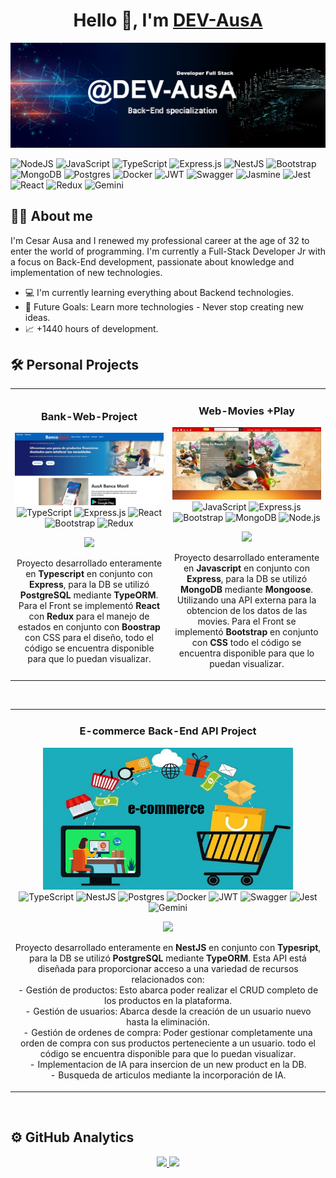 <div align="center">
<h1 align="center">Hello 👋, I'm <a href="https://github.com/DEV-AusA">DEV-AusA</a> </h1>
</div>
<img src="https://raw.githubusercontent.com/DEV-AusA/DEV-AusA/main/assets/ausa-banner.png">

![NodeJS](https://img.shields.io/badge/node.js-6DA55F?style=for-the-badge&logo=node.js&logoColor=white)
![JavaScript](https://img.shields.io/badge/javascript-%23323330.svg?style=for-the-badge&logo=javascript&logoColor=%23F7DF1E)
![TypeScript](https://img.shields.io/badge/typescript-%23007ACC.svg?style=for-the-badge&logo=typescript&logoColor=white)
![Express.js](https://img.shields.io/badge/express.js-%23404d59.svg?style=for-the-badge&logo=express&logoColor=%2361DAFB)
![NestJS](https://img.shields.io/badge/nestjs-%23E0234E.svg?style=for-the-badge&logo=nestjs&logoColor=white)
![Bootstrap](https://img.shields.io/badge/bootstrap-%238511FA.svg?style=for-the-badge&logo=bootstrap&logoColor=white)
![MongoDB](https://img.shields.io/badge/MongoDB-%234ea94b.svg?style=for-the-badge&logo=mongodb&logoColor=white)
![Postgres](https://img.shields.io/badge/postgres-%23316192.svg?style=for-the-badge&logo=postgresql&logoColor=white)
![Docker](https://img.shields.io/badge/docker-%230db7ed.svg?style=for-the-badge&logo=docker&logoColor=white)
![JWT](https://img.shields.io/badge/JWT-black?style=for-the-badge&logo=JSON%20web%20tokens)
![Swagger](https://img.shields.io/badge/-Swagger-%23Clojure?style=for-the-badge&logo=swagger&logoColor=white)
![Jasmine](https://img.shields.io/badge/-Jasmine-%238A4182?style=for-the-badge&logo=Jasmine&logoColor=white)
![Jest](https://img.shields.io/badge/-jest-%23C21325?style=for-the-badge&logo=jest&logoColor=white)
![React](https://img.shields.io/badge/react-%2320232a.svg?style=for-the-badge&logo=react&logoColor=%2361DAFB)
![Redux](https://img.shields.io/badge/redux-%23593d88.svg?style=for-the-badge&logo=redux&logoColor=white)
![Gemini](https://img.shields.io/badge/Gemini-8E75B2?style=for-the-badge&logo=googlebard&logoColor=fff)



## 🙋‍♂️ About me

I'm Cesar Ausa and I renewed my professional career at the age of 32 to enter the world of programming. I'm currently a Full-Stack Developer Jr with a focus on Back-End development, passionate about knowledge and implementation of new technologies.

- 💻 I'm currently learning everything about Backend technologies.<br>
- 🔆 Future Goals: Learn more technologies - Never stop creating new ideas.<br>
- 📈 +1440 hours of development.<br>

## 🛠️ Personal Projects
<table>
<td width="50%">
<h3 align="center">Bank-Web-Project</h3>
<div align="center">
<a href="https://github.com/DEV-AusA/Bank-Web-Project" target="_blank"><img src="https://raw.githubusercontent.com/DEV-AusA/DEV-AusA/main/assets/ausaBank.png" width="400" alt="Bank-Web-Project"></a>

<img src="https://img.shields.io/badge/typescript-%23007ACC.svg?style=for-the-badge&logo=typescript&logoColor=white" alt="TypeScript">
<img src="https://img.shields.io/badge/express.js-%23404d59.svg?style=for-the-badge&logo=express&logoColor=%2361DAFB" alt="Express.js">
<img src="https://img.shields.io/badge/react-%2320232a.svg?style=for-the-badge&logo=react&logoColor=%2361DAFB" alt="React">
<img src="https://img.shields.io/badge/bootstrap-%238511FA.svg?style=for-the-badge&logo=bootstrap&logoColor=white" alt="Bootstrap">
<img src="https://img.shields.io/badge/redux-%23593d88.svg?style=for-the-badge&logo=redux&logoColor=white" alt="Redux">
<p>
<a href="https://github.com/DEV-AusA/Bank-Web-Project" target="_blank">
<img src="https://img.shields.io/badge/CÓDIGO-0077b6?style=for-the-badge&logo=github&logoColor=black">
</a>
</p>

<p>Proyecto desarrollado enteramente en <strong>Typescript</strong> en conjunto con <strong>Express</strong>, para la DB se utilizó <strong>PostgreSQL</strong> mediante <strong>TypeORM</strong>. Para el Front se implementó <strong>React</strong> con <strong>Redux</strong> para el manejo de estados en conjunto con <strong>Boostrap</strong> con CSS para el diseño, todo el código se encuentra disponible para que lo puedan visualizar.
 </p>

</div>
</td>

<td width="100%">
<h3 align="center">Web-Movies +Play</h3>
<div align="center">                                       
<a href="https://github.com/DEV-AusA/Pagina-Peliculas-mas-Play" target="_blank"><img src="https://raw.githubusercontent.com/DEV-AusA/DEV-AusA/main/assets/movies%2BPlay.png" width="400" alt="Web-Movies +Play"></a>

<div>
<img src="https://img.shields.io/badge/javascript-%23323330.svg?style=for-the-badge&logo=javascript&logoColor=%23F7DF1E" alt="JavaScript">
<img src="https://img.shields.io/badge/express.js-%23404d59.svg?style=for-the-badge&logo=express&logoColor=%2361DAFB" alt="Express.js">
<img src="https://img.shields.io/badge/bootstrap-%238511FA.svg?style=for-the-badge&logo=bootstrap&logoColor=white" alt="Bootstrap">
<img src="https://img.shields.io/badge/MongoDB-%234ea94b.svg?style=for-the-badge&logo=mongodb&logoColor=white" alt="MongoDB">
<img src="https://img.shields.io/badge/node.js-6DA55F?style=for-the-badge&logo=node.js&logoColor=white" alt="Node.js">
</div>
<p>
<a href="https://github.com/DEV-AusA/Pagina-Peliculas-mas-Play" target="_blank">
<img src="https://img.shields.io/badge/C%C3%93DIGO-d90429?style=for-the-badge&logo=github&logoColor=black">
</a>
</p>

<p>Proyecto desarrollado enteramente en <strong>Javascript</strong> en conjunto con <strong>Express</strong>, para la DB se utilizó <strong>MongoDB</strong> mediante <strong>Mongoose</strong>. Utilizando una API externa para la obtencion de los datos de las movies. Para el Front se implementó <strong>Bootstrap</strong> en conjunto con <strong>CSS</strong> todo el código se encuentra disponible para que lo puedan visualizar.
</p>

</div>                                                             
</table>
<br>

<table>
<tr>
<td width="50%">
<h3 align="center">E-commerce Back-End API Project</h3>
<div align="center">
<a href="https://github.com/DEV-AusA/PI-NestJS-Ecommerce" target="_blank"><img src="https://raw.githubusercontent.com/DEV-AusA/DEV-AusA/main/assets/ecommerce-temp.png" width="400" alt="E-commerce Back-End Project"></a>

<img src="https://img.shields.io/badge/typescript-%23007ACC.svg?style=for-the-badge&logo=typescript&logoColor=white" alt="TypeScript">
<img src="https://img.shields.io/badge/nestjs-%23E0234E.svg?style=for-the-badge&logo=nestjs&logoColor=white" alt="NestJS">
<img src="https://img.shields.io/badge/postgres-%23316192.svg?style=for-the-badge&logo=postgresql&logoColor=white" alt="Postgres">
<img src="https://img.shields.io/badge/docker-%230db7ed.svg?style=for-the-badge&logo=docker&logoColor=white" alt="Docker">
<img src="https://img.shields.io/badge/JWT-black?style=for-the-badge&logo=JSON%20web%20tokens" alt="JWT">
<img src="https://img.shields.io/badge/-Swagger-%23Clojure?style=for-the-badge&logo=swagger&logoColor=white" alt="Swagger">
<img src="https://img.shields.io/badge/-jest-%23C21325?style=for-the-badge&logo=jest&logoColor=white" alt="Jest">
<img src="https://img.shields.io/badge/Gemini-8E75B2?style=for-the-badge&logo=googlebard&logoColor=fff" alt="Gemini">

<p>
<a href="https://github.com/DEV-AusA/PI-NestJS-Ecommerce" target="_blank">
<img src="https://img.shields.io/badge/CÓDIGO-90e0ef?style=for-the-badge&logo=github&logoColor=black">
</a>
</p>

<p>Proyecto desarrollado enteramente en <strong>NestJS</strong> en conjunto con <strong>Typesript</strong>, para la DB se utilizó <strong>PostgreSQL</strong> mediante <strong>TypeORM</strong>. Esta API está diseñada para proporcionar acceso a una variedad de recursos relacionados con:<br>
- Gestión de productos: Esto abarca poder realizar el CRUD completo de los productos en la plataforma.<br>
- Gestión de usuarios: Abarca desde la creación de un usuario nuevo hasta la eliminación.<br>
- Gestión de ordenes de compra: Poder gestionar completamente una orden de compra con sus productos perteneciente a un usuario.
 todo el código se encuentra disponible para que lo puedan visualizar.<br>
- Implementacion de IA para insercion de un new product en la DB.<br>
- Busqueda de articulos mediante la incorporación de IA.<br>

</p>

</div>
                                                                                      
</td>       

</table>
<br>

## ⚙️ GitHub Analytics

<p align="center">
<a href="https://github.com/DEV-AusA">
  <img height="180em" src="https://github-readme-stats-eight-theta.vercel.app/api?username=DEV-AusA&show_icons=true&theme=algolia&include_all_commits=true&count_private=true"/>
  <img height="180em" src="https://github-readme-stats-eight-theta.vercel.app/api/top-langs/?username=DEV-AusA&layout=compact&langs_count=8&theme=algolia"/>
</a>
</p>
